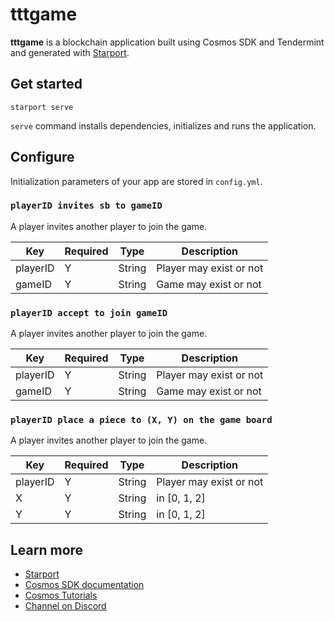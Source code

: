 # tttgame

**tttgame** is a blockchain application built using Cosmos SDK and Tendermint and generated with [Starport](https://github.com/tendermint/starport).

## Get started

```
starport serve
```

`serve` command installs dependencies, initializes and runs the application.

## Configure

Initialization parameters of your app are stored in `config.yml`.

### `playerID invites sb to gameID`

A player invites another player to join the game.

| Key   | Required | Type            | Description                                       |
| ----- | -------- | --------------- | ------------------------------------------------- |
| playerID  | Y        | String          | Player may exist or not                        |
| gameID | Y        | String | Game may exist or not |

### `playerID accept to join gameID`

A player invites another player to join the game.

| Key   | Required | Type            | Description                                       |
| ----- | -------- | --------------- | ------------------------------------------------- |
| playerID  | Y        | String          | Player may exist or not                        |
| gameID | Y        | String | Game may exist or not |

### `playerID place a piece to (X, Y) on the game board`

A player invites another player to join the game.

| Key   | Required | Type            | Description                                       |
| ----- | -------- | --------------- | ------------------------------------------------- |
| playerID  | Y        | String          | Player may exist or not                        |
| X | Y        | String | in [0, 1, 2] |
| Y | Y        | String | in [0, 1, 2] |

## Learn more

- [Starport](https://github.com/tendermint/starport)
- [Cosmos SDK documentation](https://docs.cosmos.network)
- [Cosmos Tutorials](https://tutorials.cosmos.network)
- [Channel on Discord](https://discord.gg/W8trcGV)
